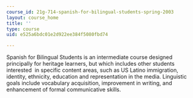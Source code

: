 ```yaml
---
course_id: 21g-714-spanish-for-bilingual-students-spring-2003
layout: course_home
title: ''
type: course
uid: e525a6bdc01e2d922ee384f5080fbd74

---
```

Spanish for Bilingual Students is an intermediate course designed principally for heritage learners, but which includes other students interested  in specific content areas, such as US Latino immigration, identity, ethnicity, education and representation in the media. Linguistic goals include vocabulary acquisition, improvement in writing, and enhancement of formal communicative skills.
